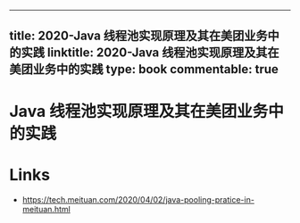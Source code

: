 
---
title: 2020-Java 线程池实现原理及其在美团业务中的实践
linktitle: 2020-Java 线程池实现原理及其在美团业务中的实践
type: book
commentable: true
---

# Java 线程池实现原理及其在美团业务中的实践

# Links

- https://tech.meituan.com/2020/04/02/java-pooling-pratice-in-meituan.html

    